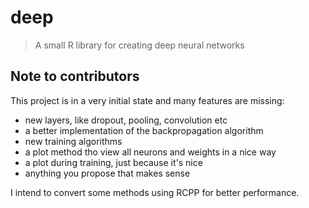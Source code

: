 # deep

> A small R library for creating deep neural networks


## Note to contributors

This project is in a very initial state and many features are missing:

- new layers, like dropout, pooling, convolution etc
- a better implementation of the backpropagation algorithm
- new training algorithms
- a plot method tho view all neurons and weights in a nice way
- a plot during training, just because it's nice
- anything you propose that makes sense

I intend to convert some methods using RCPP for better performance.
